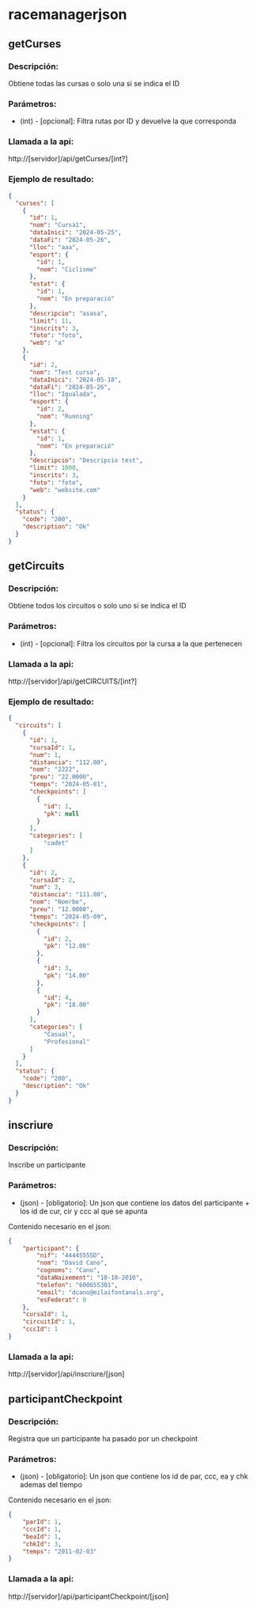 # racemanagerjson

## getCurses

### Descripción:
Obtiene todas las cursas o solo una si se indica el ID

### Parámetros:
* (int) - [opcional]: Filtra rutas por ID y devuelve la que corresponda

### Llamada a la api:
http://[servidor]/api/getCurses/[int?]

### Ejemplo de resultado:
```json
{
  "curses": [
    {
      "id": 1,
      "nom": "Cursa1",
      "dataInici": "2024-05-25",
      "dataFi": "2024-05-26",
      "lloc": "aaa",
      "esport": {
        "id": 1,
        "nom": "Ciclisme"
      },
      "estat": {
        "id": 1,
        "nom": "En preparació"
      },
      "descripcio": "asasa",
      "limit": 11,
      "inscrits": 3,
      "foto": "foto",
      "web": "a"
    },
    {
      "id": 2,
      "nom": "Test cursa",
      "dataInici": "2024-05-18",
      "dataFi": "2024-05-26",
      "lloc": "Igualada",
      "esport": {
        "id": 2,
        "nom": "Running"
      },
      "estat": {
        "id": 1,
        "nom": "En preparació"
      },
      "descripcio": "Descripcio test",
      "limit": 1000,
      "inscrits": 3,
      "foto": "foto",
      "web": "website.com"
    }
  ],
  "status": {
    "code": "200",
    "description": "Ok"
  }
}
```

## getCircuits

### Descripción:
Obtiene todos los circuitos o solo uno si se indica el ID

### Parámetros:
* (int) - [opcional]: Filtra los circuitos por la cursa a la que pertenecen

### Llamada a la api:
http://[servidor]/api/getCIRCUITS/[int?]


### Ejemplo de resultado:
```json
{
  "circuits": [
    {
      "id": 1,
      "cursaId": 1,
      "num": 1,
      "distancia": "112.00",
      "nom": "2222",
      "preu": "22.0000",
      "temps": "2024-05-01",
      "checkpoints": [
        {
          "id": 1,
          "pk": null
        }
      ],
      "categories": [
          "cadet"
      ]
    },
    {
      "id": 2,
      "cursaId": 2,
      "num": 3,
      "distancia": "111.00",
      "nom": "Nomrbe",
      "preu": "12.0000",
      "temps": "2024-05-09",
      "checkpoints": [
        {
          "id": 2,
          "pk": "12.00"
        },
        {
          "id": 3,
          "pk": "14.00"
        },
        {
          "id": 4,
          "pk": "18.00"
        }
      ],
      "categories": [
          "Casual",
          "Profesional"
      ]
    }
  ],
  "status": {
    "code": "200",
    "description": "Ok"
  }
}
```

## inscriure

### Descripción:
Inscribe un participante 

### Parámetros:
* (json) - [obligatorio]: Un json que contiene los datos del participante + los id de cur, cir y ccc al que se apunta

Contenido necesario en el json:
```json
{
	"participant": {
		"nif": "44445555D",
		"nom": "David Cano",
		"cognoms": "Cano",
		"dataNaixement": "10-10-2010",
		"telefon": "600655301",
		"email": "dcano@milaifontanals.org",
		"esFederat": 0
	},
	"cursaId": 1,
	"circuitId": 1,
	"cccId": 1
}
```

### Llamada a la api:
http://[servidor]/api/inscriure/[json]


## participantCheckpoint

### Descripción:
Registra que un participante ha pasado por un checkpoint

### Parámetros:
* (json) - [obligatorio]: Un json que contiene los id de par, ccc, ea y chk ademas del tiempo

Contenido necesario en el json:
```json
{
    "parId": 1,
    "cccId": 1,
    "beaId": 1,
    "chkId": 3,
    "temps": "2011-02-03"
}
```

### Llamada a la api:
http://[servidor]/api/participantCheckpoint/[json]
